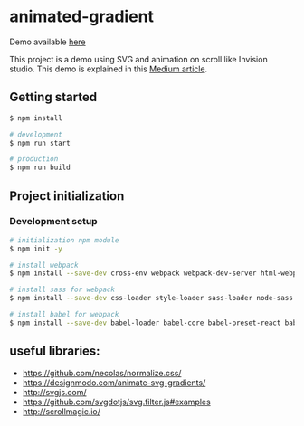 # animated-gradient

Demo available [here](https://friedrith.github.io/animated-light-effect/)

This project is a demo using SVG and animation on scroll like Invision studio. This demo is explained
in this [Medium article](https://medium.com/@Daneel_Olivaw/how-to-create-a-handsome-gradient-scroll-animation-like-invision-studio-landing-page-fbc890d7e318).


## Getting started

```bash
$ npm install

# development
$ npm run start

# production
$ npm run build
```

## Project initialization

### Development setup

```bash
# initialization npm module
$ npm init -y

# install webpack
$ npm install --save-dev cross-env webpack webpack-dev-server html-webpack-plugin

# install sass for webpack
$ npm install --save-dev css-loader style-loader sass-loader node-sass

# install babel for webpack
$ npm install --save-dev babel-loader babel-core babel-preset-react babel-plugin-transform-class-properties babel-plugin-transform-object-rest-spread babel-plugin-transform-es2015-modules-commonjs babel-preset-es2017 babel-preset-es2015 babel-preset-stage-0 # using babel-preset-react to load style file from js file
```

## useful libraries:


* https://github.com/necolas/normalize.css/
* https://designmodo.com/animate-svg-gradients/
* http://svgjs.com/
* https://github.com/svgdotjs/svg.filter.js#examples
* http://scrollmagic.io/
